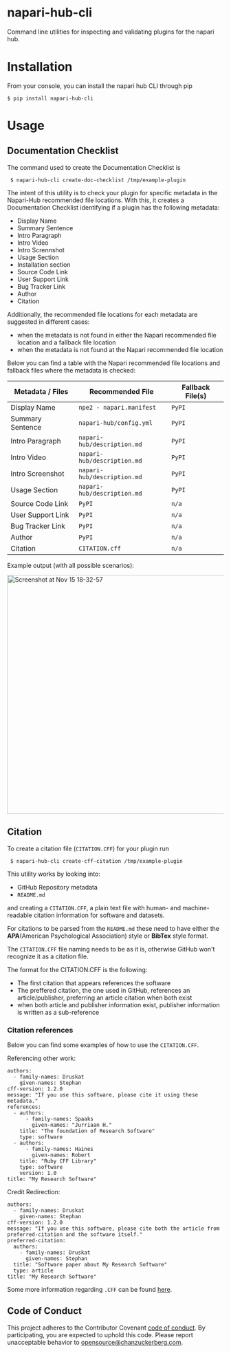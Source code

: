 # napari-hub-cli



Command line utilities for inspecting and validating plugins for the napari hub.



# Installation

From your console, you can install the napari hub CLI through pip

```
$ pip install napari-hub-cli
```



# Usage 


## Documentation Checklist

The command used to create the Documentation Checklist is
```
 $ napari-hub-cli create-doc-checklist /tmp/example-plugin 
```

The intent of this utility is to check your plugin for specific metadata in the Napari-Hub recommended file locations.
With this, it creates a Documentation Checklist identifying if a plugin has the following metadata:

- Display Name
- Summary Sentence
- Intro Paragraph
- Intro Video
- Intro Scrennshot
- Usage Section
- Installation section
- Source Code Link
- User Support Link
- Bug Tracker Link
- Author
- Citation

Additionally, the recommended file locations for each metadata are suggested in different cases:

- when the metadata is not found in either the Napari recommended file location and a fallback file location
- when the metadata is not found at the Napari recommended file location



Below you can find a table with the Napari recommended file locations and fallback files where the metadata is checked:


| Metadata / Files  | Recommended File                | Fallback File(s) |
| ----------------- | ------------------------------- | ---------------- |
| Display Name      | ```npe2 - napari.manifest```    | ```PyPI```       |
| Summary Sentence  | ```napari-hub/config.yml```     | ```PyPI```       |
| Intro Paragraph   | ```napari-hub/description.md``` | ```PyPI```       |
| Intro Video       | ```napari-hub/description.md``` | ```PyPI```       |
| Intro Screenshot  | ```napari-hub/description.md``` | ```PyPI```       |
| Usage Section     | ```napari-hub/description.md``` | ```PyPI```       |
| Source Code Link  | ```PyPI```                      | ```n/a```        |
| User Support Link | ```PyPI```                      | ```n/a```        |
| Bug Tracker Link  | ```PyPI```                      | ```n/a```        |
| Author            | ```PyPI```                      | ```n/a```        |
| Citation          | ```CITATION.cff```              | ```n/a```        |


Example output (with all possible scenarios):

<img width="556" alt="Screenshot at Nov 15 18-32-57" src="https://user-images.githubusercontent.com/99416933/201911155-71871012-8afb-4161-bd84-1794b3cd4735.png">




## Citation

To create a citation file (`CITATION.CFF`) for your plugin run
```
 $ napari-hub-cli create-cff-citation /tmp/example-plugin 
```

This utility works by looking into:

- GitHub Repository metadata
- ```README.md```

and creating a ```CITATION.CFF```, a plain text file with human- and machine-readable citation information for software and datasets.

For citations to be parsed from the ```README.md``` these need to have either the **APA**(American Psychological Association) style or **BibTex** style format.

The ```CITATION.CFF``` file naming needs to be as it is, otherwise GitHub won't recognize it as a citation file.



The format for the CITATION.CFF is the following:

- The first citation that appears references the software
- The preffered citation, the one used in GitHub, references an article/publisher, preferring an article citation when both exist
- when both article and publisher information exist, publisher information is written as a sub-reference


### Citation references


Below you can find some examples of how to use the `CITATION.CFF`.

Referencing other work:
```
authors:
  - family-names: Druskat
    given-names: Stephan
cff-version: 1.2.0
message: "If you use this software, please cite it using these metadata."
references:
  - authors:
      - family-names: Spaaks
        given-names: "Jurriaan H."
    title: "The foundation of Research Software"
    type: software
  - authors:
      - family-names: Haines
        given-names: Robert
    title: "Ruby CFF Library"
    type: software
    version: 1.0
title: "My Research Software"
```

Credit Redirection:

```
authors:
  - family-names: Druskat
    given-names: Stephan
cff-version: 1.2.0
message: "If you use this software, please cite both the article from preferred-citation and the software itself."
preferred-citation:
  authors:
    - family-names: Druskat
      given-names: Stephan
  title: "Software paper about My Research Software"
  type: article
title: "My Research Software"
```

Some more information regarding `.CFF` can be found [here](https://docs.github.com/en/repositories/managing-your-repositorys-settings-and-features/customizing-your-repository/about-citation-files).



## Code of Conduct

This project adheres to the Contributor Covenant [code of conduct](https://github.com/chanzuckerberg/.github/blob/master/CODE_OF_CONDUCT.md). By participating, you are expected to uphold this code. Please report unacceptable behavior to [opensource@chanzuckerberg.com](mailto:opensource@chanzuckerberg.com).
